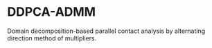 # DDPCA-ADMM
Domain decomposition-based parallel contact analysis by alternating direction method of multipliers.
